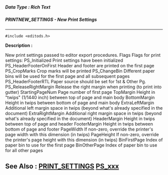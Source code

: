 ##### Data Type : Rich Text
##### PRINTNEW_SETTINGS - New Print Settings
---
```
#include <editods.h>
```
**Description :**

New print settings passed to editor export procedures.
Flags    Flags for print settings:
	PS_Initialized  Print settings have been initialized
 PS_HeaderFooterOnFirst  Header and footer are printed on the first page
 PS_CropMarks  Crop marks will be printed
 PS_ChangeBin  Different paper bins will be used for the first page and all 
subsequent pages
	PS_HeaderFooterRTL  Paper source should be set for 1st & Other Pg.
	PS_ReleaseRightMargin  Release the right margin when printing (to print 
into gutter)
StartingPageNum Page number of first page
TopMargin Height in "twips" (1/1440 inch) between top of page and main body
BottomMargin Height in twips between bottom of page and main body
ExtraLeftMargin Additional left margin space in twips (beyond what's already 
specified in the document)
ExtraRightMargin Additional right margin space in twips (beyond what's already 
specified in the document)
HeaderMargin Height in twips between top of page and header
FooterMargin Height in twips between bottom of page and footer
PageWidth If non-zero, override the printer's page width with this dimension 
(in twips)
PageHeight If non-zero, override the printer's page height with this dimension 
(in twips)
BinFirstPage Index of paper bin to use for the first page
BinOtherPage Index of paper bin to use for all other pages

**See Also :**
[PRINT_SETTINGS](/reference/Data/PRINT_SETTINGS)
[PS_xxx](/reference/Symb/PS_xxx)
---
